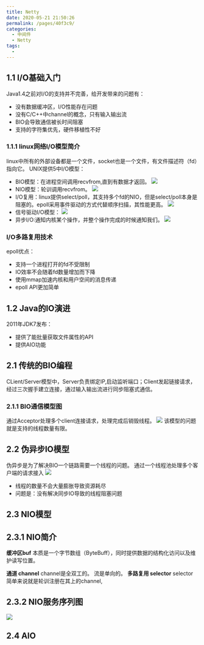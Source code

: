 ```yaml
---
title: Netty
date: 2020-05-21 21:50:26
permalink: /pages/40f3c9/
categories:
  - 中间件
  - Netty
tags:
  - 
---
```

## 1.1 I/O基础入门
Java1.4之前对I/O的支持并不完善，给开发带来的问题有：

 - 没有数据缓冲区，I/O性能存在问题
 - 没有C/C++中channel的概念，只有输入输出流
 - BIO会导致通信被长时间阻塞
 - 支持的字符集优先，硬件移植性不好
### 1.1.1 linux网络I/O模型简介
 linux中所有的外部设备都是一个文件，socket也是一个文件，有文件描述符（fd）指向它。
 UNIX提供5中I/O模型：
 - BIO模型：在进程空间调用recvfrom,直到有数据才返回。
 ![](https://imgconvert.csdnimg.cn/aHR0cDovL3d3MS5zaW5haW1nLmNuL2xhcmdlLzAwNnROYzc5bHkxZzNnOWRvYnpmcWozMHc0MGhzd2k5LmpwZw)
 - NIO模型：轮训调用recvfrom。
 ![](https://imgconvert.csdnimg.cn/aHR0cDovL3d3NC5zaW5haW1nLmNuL2xhcmdlLzAwNnROYzc5bHkxZzNnOWY0MW5sb2ozMTE0MGw4cWEyLmpwZw)
 - I/O复用：linux提供select/poll，其支持多个fd的NIO，但是select/poll本身是阻塞的。epoll采用事件驱动的方式代替顺序扫描，其性能更高。
![](https://imgconvert.csdnimg.cn/aHR0cDovL3d3NC5zaW5haW1nLmNuL2xhcmdlLzAwNnROYzc5bHkxZzNnOWlweW5sMWozMTNtMG84N2F2LmpwZw)
 - 信号驱动I/O模型：
![](https://imgconvert.csdnimg.cn/aHR0cDovL3d3NC5zaW5haW1nLmNuL2xhcmdlLzAwNnROYzc5bHkxZzNnOWtmbHR3dWozMTF1MG1xNDR5LmpwZw)
 - 异步I/O:通知内核某个操作，并整个操作完成的时候通知我们。
![](https://imgconvert.csdnimg.cn/aHR0cDovL3d3MS5zaW5haW1nLmNuL2xhcmdlLzAwNnROYzc5bHkxZzNnOW0xb3U3N2ozMHkwMGphanZ4LmpwZw)
### I/O多路复用技术
epoll优点：
 - 支持一个进程打开的fd不受限制
 - IO效率不会随着fd数量增加而下降
 - 使用mmap加速内核和用户空间的消息传递
 - epoll API更加简单
## 1.2 Java的IO演进
2011年JDK7发布：
 - 提供了能批量获取文件属性的API
 - 提供AIO功能
 
## 2.1 传统的BIO编程
CLient/Server模型中，Server负责绑定IP,启动监听端口；Client发起链接请求，经过三次握手建立连接，通过输入输出流进行同步阻塞式通信。
### 2.1.1 BIO通信模型图
通过Acceptor处理多个client连接请求，处理完成后销毁线程。
![](https://imgconvert.csdnimg.cn/aHR0cDovL3d3NC5zaW5haW1nLmNuL2xhcmdlLzAwNnROYzc5bHkxZzNnYTF6d3M4ZGozMTkyMGU0cWhnLmpwZw)
该模型的问题就是支持的线程数量有限。
## 2.2 伪异步IO模型
伪异步是为了解决BIO一个链路需要一个线程的问题。
通过一个线程池处理多个客户端的请求接入
![](https://imgconvert.csdnimg.cn/aHR0cDovL3d3NC5zaW5haW1nLmNuL2xhcmdlLzAwNnROYzc5bHkxZzNnYWF5aXhzZWozMWFpMGd1ZHZ0LmpwZw)

 - 线程的数量不会大量膨胀导致资源耗尽
 - 问题是：没有解决同步IO导致的线程阻塞问题
## 2.3 NIO模型
## 2.3.1 NIO简介
**缓冲区buf**
本质是一个字节数组（ByteBuff），同时提供数据的结构化访问以及维护读写位置。

**通道 channel**
channel是全双工的。
流是单向的。
**多路复用 selector**
selector简单来说就是轮训注册在其上的channel,
## 2.3.2 NIO服务序列图
![](https://imgconvert.csdnimg.cn/aHR0cDovL3d3My5zaW5haW1nLmNuL2xhcmdlLzAwNnROYzc5bHkxZzNnYjlwZDZnc2ozMTdhMHR5azJkLmpwZw)
## 2.4 AIO
